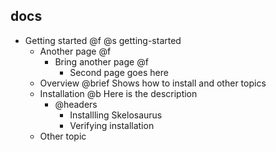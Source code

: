 ## docs

- Getting started @f @s getting-started
  - Another page @f
      - Bring another page @f
          - Second page goes here
  - Overview @brief Shows how to install and other topics
  - Installation @b Here is the description
      - @headers
          - Installling Skelosaurus
          - Verifying installation
  - Other topic
